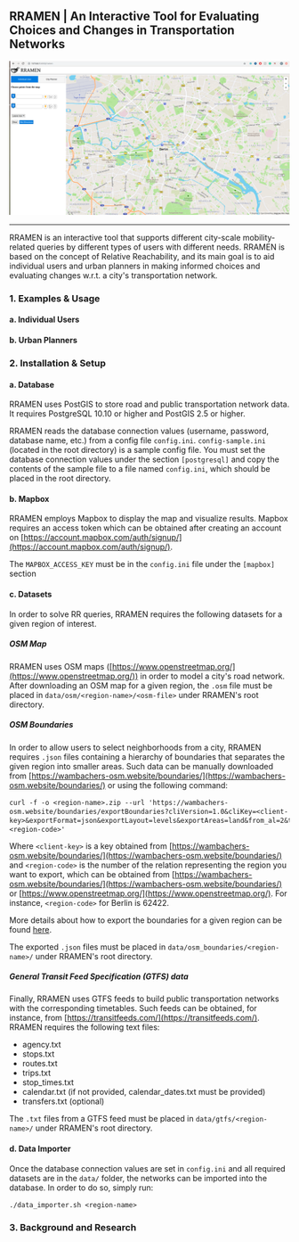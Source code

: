 ## RRAMEN | An Interactive Tool for Evaluating Choices and Changes in Transportation Networks
<kbd><img src="/images/rramen.png" /></kbd>

---

RRAMEN is an interactive tool that supports different city-scale mobility-related queries by different types of users with different needs. RRAMEN is based on the concept of Relative Reachability, and its main goal is to aid individual users and urban planners in making informed choices and evaluating changes w.r.t. a city's transportation network. 

### 1. Examples & Usage

#### a. Individual Users

#### b. Urban Planners

### 2. Installation & Setup
#### a. Database
RRAMEN uses PostGIS to store road and public transportation network data. 
It requires PostgreSQL 10.10 or higher and PostGIS 2.5 or higher.

RRAMEN reads the database connection values (username, password, database name, etc.) from a config file `config.ini`. `config-sample.ini` (located in the root directory) is a sample config file. You must set the database connection values under the section `[postgresql]` and copy the contents of the sample file to a file named `config.ini`, which should be placed in the root directory.

#### b. Mapbox
RRAMEN employs Mapbox to display the map and visualize results. Mapbox requires an access token which can be obtained after creating an account on [https://account.mapbox.com/auth/signup/](https://account.mapbox.com/auth/signup/).

The `MAPBOX_ACCESS_KEY` must be in the `config.ini` file under the `[mapbox]` section

#### c. Datasets
In order to solve RR queries, RRAMEN requires the following datasets for a given region of interest.
##### OSM Map
RRAMEN uses OSM maps ([https://www.openstreetmap.org/](https://www.openstreetmap.org/)) in order to model a city's road network.
After downloading an OSM map for a given region, the `.osm` file must be placed in `data/osm/<region-name>/<osm-file>` under RRAMEN's root directory.
##### OSM Boundaries
In order to allow users to select neighborhoods from a city, RRAMEN requires `.json` files containing a hierarchy of boundaries that separates the given region into smaller areas. Such data can be manually downloaded from [https://wambachers-osm.website/boundaries/](https://wambachers-osm.website/boundaries/) or using the following command:
```
curl -f -o <region-name>.zip --url 'https://wambachers-osm.website/boundaries/exportBoundaries?cliVersion=1.0&cliKey=<client-key>&exportFormat=json&exportLayout=levels&exportAreas=land&from_al=2&to_al=12&union=false&selected=<region-code>'
```
Where `<client-key>` is a key obtained from [https://wambachers-osm.website/boundaries/](https://wambachers-osm.website/boundaries/) and `<region-code>` is the number of the relation representing the region you want to export, which can be obtained from [https://wambachers-osm.website/boundaries/](https://wambachers-osm.website/boundaries/) or [https://www.openstreetmap.org/](https://www.openstreetmap.org/). For instance, `<region-code>` for Berlin is 62422.

More details about how to export the boundaries for a given region can be found [here](https://wambachers-osm.website/index.php/projekte/internationale-administrative-grenzen/boundaries-map-4-3-english).

The exported `.json` files must be placed in `data/osm_boundaries/<region-name>/` under RRAMEN's root directory.

##### General Transit Feed Specification (GTFS) data
Finally, RRAMEN uses GTFS feeds to build public transportation networks with the corresponding timetables. Such feeds can be obtained, for instance, from [https://transitfeeds.com/](https://transitfeeds.com/). 
RRAMEN requires the following text files:
* agency.txt
* stops.txt
* routes.txt
* trips.txt
* stop_times.txt
* calendar.txt (if not provided, calendar_dates.txt must be provided)
* transfers.txt (optional)

The `.txt` files from a GTFS feed must be placed in `data/gtfs/<region-name>/` under RRAMEN's root directory.

#### d. Data Importer
Once the database connection values are set in `config.ini` and all required datasets are in the `data/` folder, the networks can be imported into the database. In order to do so, simply run:
```
./data_importer.sh <region-name>
```

### 3. Background and Research
